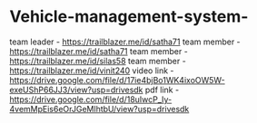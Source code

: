 # Vehicle-management-system-
team leader - https://trailblazer.me/id/satha71
team member - https://trailblazer.me/id/satha71
team member - https://trailblazer.me/id/silas58
team member - https://trailblazer.me/id/vinit240
video link - https://drive.google.com/file/d/17ie4bjBo1WK4ixoOW5W-exeUShP66JJ3/view?usp=drivesdk 
pdf link - https://drive.google.com/file/d/18uIwcP_Iy-4vemMpEis6eOrJGeMlhtbU/view?usp=drivesdk
